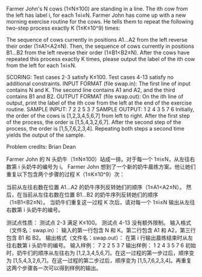 Farmer John's N cows (1≤N≤100) are standing in a line. The ith cow from the left has label i, for each 1≤i≤N.
Farmer John has come up with a new morning exercise routine for the cows. He tells them to repeat the following two-step process exactly K (1≤K≤10^9) times:

The sequence of cows currently in positions A1…A2 from the left reverse their order (1≤A1<A2≤N).
Then, the sequence of cows currently in positions B1…B2 from the left reverse their order (1≤B1<B2≤N).
After the cows have repeated this process exactly K times, please output the label of the ith cow from the left for each 1≤i≤N.

SCORING:
Test cases 2-3 satisfy K≤100.
Test cases 4-13 satisfy no additional constraints.
INPUT FORMAT (file swap.in):
The first line of input contains N and K. The second line contains A1 and A2, and the third contains B1 and B2.
OUTPUT FORMAT (file swap.out):
On the ith line of output, print the label of the ith cow from the left at the end of the exercise routine.
SAMPLE INPUT:
7 2
2 5
3 7
SAMPLE OUTPUT:
1
2
4
3
5
7
6
Initially, the order of the cows is [1,2,3,4,5,6,7] from left to right. After the first step of the process, the order is [1,5,4,3,2,6,7]. After the second step of the process, the order is [1,5,7,6,2,3,4]. Repeating both steps a second time yields the output of the sample.

Problem credits: Brian Dean

Farmer John 的 N 头奶牛（1≤N≤100）站成一排。对于每一个 1≤i≤N，从左往右数第 i 头奶牛的编号为 i。
Farmer John 想到了一个新的奶牛晨练方案。他让她们重复以下包含两个步骤的过程 K（1≤K≤10^9）次：

当前从左往右数在位置 A1…A2 的奶牛序列反转她们的顺序（1≤A1<A2≤N）。
然后，在当前从左往右数在位置 B1…B2 的奶牛序列反转她们的顺序（1≤B1<B2≤N）。
当奶牛们重复这一过程 K 次后，请对每一个 1≤i≤N 输出从左往右数第 i 头奶牛的编号。

测试点性质：
测试点 2-3 满足 K≤100。
测试点 4-13 没有额外限制。
输入格式（文件名：swap.in）：
输入的第一行包含 N 和 K。第二行包含 A1 和 A2，第三行包含 B1 和 B2。
输出格式（文件名：swap.out）：
在第 i 行输出晨练结束时从左往右数第 i 头奶牛的编号。
输入样例：
7 2
2 5
3 7
输出样例：
1
2
4
3
5
7
6
初始时，奶牛们的顺序从左往右为 [1,2,3,4,5,6,7]。在这一过程的第一步过后，顺序变为 [1,5,4,3,2,6,7]。在这一过程的第二步过后，顺序变为 [1,5,7,6,2,3,4]。再重复这两个步骤各一次可以得到样例的输出。